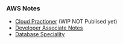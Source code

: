 ### AWS Notes



- [Cloud Practioner](./cloud/index.md) (WIP NOT Publised yet)
- [Developer Associate Notes](./developer/index.md)
- [Database Speciality](database/index.md)